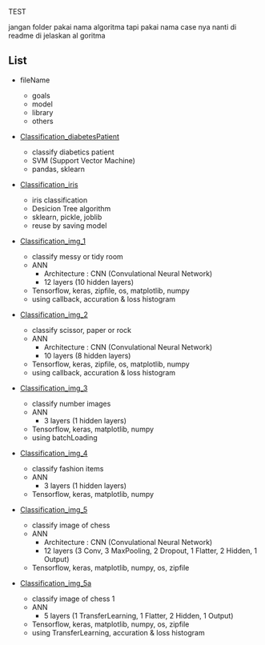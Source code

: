 TEST

jangan folder pakai nama algoritma tapi pakai nama case nya nanti di readme di jelaskan al goritma

## List

- fileName
  - goals
  - model
  - library 
  - others

- [Classification_diabetesPatient](https://github.com/42win/machineLearning/tree/main/Supervised/Classification/Classification_iris)
  - classify diabetics patient 
  - SVM (Support Vector Machine)
  - pandas, sklearn 

- [Classification_iris](https://github.com/42win/machineLearning/tree/main/Supervised/Classification/Classification_iris)
  - iris classification
  - Desicion Tree algorithm
  - sklearn, pickle, joblib
  - reuse by saving model
 
- [Classification_img_1](https://github.com/42win/machineLearning/tree/main/Supervised/Classification/Classification_img_1)
  - classify messy or tidy room
  - ANN
    - Architecture : CNN (Convulational Neural Network) 
    - 12 layers (10 hidden layers) 
  - Tensorflow, keras, zipfile, os, matplotlib, numpy 
  - using callback, accuration & loss histogram
  
- [Classification_img_2](https://github.com/42win/machineLearning/tree/main/Supervised/Classification/Classification_img_2)
  - classify scissor, paper or rock
  - ANN
    - Architecture : CNN (Convulational Neural Network) 
    - 10 layers (8 hidden layers) 
  - Tensorflow, keras, zipfile, os, matplotlib, numpy 
  - using callback, accuration & loss histogram

- [Classification_img_3](https://github.com/42win/machineLearning/tree/main/Supervised/Classification/Classification_img_3)
  - classify number images
  - ANN
    - 3 layers (1 hidden layers) 
  - Tensorflow, keras, matplotlib, numpy 
  - using batchLoading
  
- [Classification_img_4](https://github.com/42win/machineLearning/tree/main/Supervised/Classification/Classification_img_4)
  - classify fashion items
  - ANN
    - 3 layers (1 hidden layers) 
  - Tensorflow, keras, matplotlib, numpy  
  
- [Classification_img_5](https://github.com/42win/machineLearning/tree/main/Supervised/Classification/Classification_img_5)
  - classify image of chess
  - ANN
    - Architecture : CNN (Convulational Neural Network) 
    - 12 layers (3 Conv, 3 MaxPooling, 2 Dropout, 1 Flatter, 2 Hidden, 1 Output) 
  - Tensorflow, keras, matplotlib, numpy, os, zipfile
 
 - [Classification_img_5a](https://github.com/42win/machineLearning/tree/main/Supervised/Classification/Classification_img_5a)
    - classify image of chess 1
    - ANN 
      - 5 layers (1 TransferLearning, 1 Flatter, 2 Hidden, 1 Output) 
    - Tensorflow, keras, matplotlib, numpy, os, zipfile
    - using TransferLearning, accuration & loss histogram

